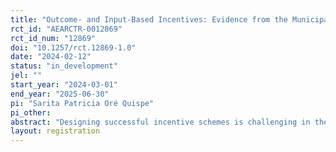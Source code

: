 ```yaml
---
title: "Outcome- and Input-Based Incentives: Evidence from the Municipal Incentive Program in Peru"
rct_id: "AEARCTR-0012869"
rct_id_num: "12869"
doi: "10.1257/rct.12869-1.0"
date: "2024-02-12"
status: "in_development"
jel: ""
start_year: "2024-03-01"
end_year: "2025-06-30"
pi: "Sarita Patricia Oré Quispe"
pi_other:
abstract: "Designing successful incentive schemes is challenging in the developing world. What can be done to motivate public providers to deliver quality services? Deciding whether to contract based on inputs or outcomes, or where to allocate the incentive across the hierarchy of an organization is not trivial. I will implement a large field experiment to test whether the efforts of the top-layer and lower-tier agents change in response to their type of incentive contract (input- or outcome-based). I will also test for complementarities among different levels of the organization hierarchy and the effect of incentive allocation and type of incentive contract on the desirable outcomes. I will study this in the context of Peru, where 60% of children aged six months are anemic, and where the local governments are incentivized to conduct home visits to educate families on how to prevent and reduce anemia."
layout: registration
---
```


